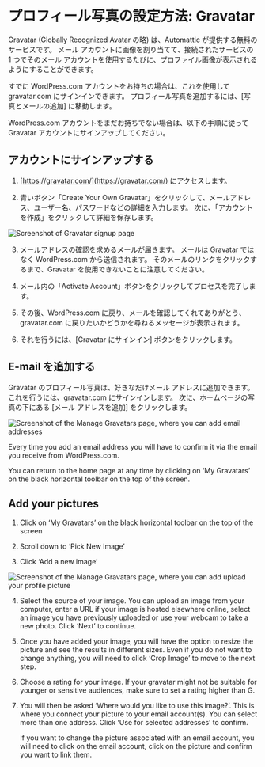 
# プロフィール写真の設定方法: Gravatar

Gravatar (Globally Recognized Avatar の略) は、Automattic が提供する無料のサービスです。 メール アカウントに画像を割り当てて、接続されたサービスの 1 つでそのメール アカウントを使用するたびに、プロファイル画像が表示されるようにすることができます。

すでに WordPress.com アカウントをお持ちの場合は、これを使用して gravatar.com にサインインできます。 プロフィール写真を追加するには、[写真とメールの追加] に移動します。

WordPress.com アカウントをまだお持ちでない場合は、以下の手順に従って Gravatar アカウントにサインアップしてください。

## アカウントにサインアップする

1.  [https://gravatar.com/](https://gravatar.com/) にアクセスします。
    
2.  青いボタン「Create Your Own Gravatar」をクリックして、メールアドレス、ユーザー名、パスワードなどの詳細を入力します。 次に、「アカウントを作成」をクリックして詳細を保存します。
    
![Screenshot of Gravatar signup page](https://github.com/WordPress/contributor-day-handbook/blob/master/images/Gravatar%20Sign%20Up%20-%20Create%20WPcom%20Account_EN.png)

3. メールアドレスの確認を求めるメールが届きます。 メールは Gravatar ではなく WordPress.com から送信されます。 そのメールのリンクをクリックするまで、Gravatar を使用できないことに注意してください。
    
4.  メール内の「Activate Account」ボタンをクリックしてプロセスを完了します。
    
5.  その後、WordPress.com に戻り、メールを確認してくれてありがとう、gravatar.com に戻りたいかどうかを尋ねるメッセージが表示されます。
    
6.  それを行うには、[Gravatar にサインイン] ボタンをクリックします。
    

## E-mail を追加する

Gravatar のプロフィール写真は、好きなだけメール アドレスに追加できます。 これを行うには、gravatar.com にサインインします。 次に、ホームページの写真の下にある [メール アドレスを追加] をクリックします。

![Screenshot of the Manage Gravatars page, where you can add email addresses](https://github.com/WordPress/contributor-day-handbook/blob/master/images/Gravatar%20-%20Add%20Email%20Address%20en.png)

Every time you add an email address you will have to confirm it via the email you receive from WordPress.com.

You can return to the home page at any time by clicking on ‘My Gravatars’ on the black horizontal toolbar on the top of the screen.


## Add your pictures

1.  Click on ‘My Gravatars’ on the black horizontal toolbar on the top of the screen
    
2.  Scroll down to ‘Pick New Image’
    
3.  Click ‘Add a new image’
    
![Screenshot of the Manage Gravatars page, where you can add upload your profile picture](https://github.com/WordPress/contributor-day-handbook/blob/master/images/Gravatar%20-%20Add%20New%20Image_en.png) 

4.  Select the source of your image. You can upload an image from your computer, enter a URL if your image is hosted elsewhere online, select an image you have previously uploaded or use your webcam to take a new photo. Click ‘Next’ to continue.
    
5.  Once you have added your image, you will have the option to resize the picture and see the results in different sizes. Even if you do not want to change anything, you will need to click ‘Crop Image’ to move to the next step.
    
6.  Choose a rating for your image. If your gravatar might not be suitable for younger or sensitive audiences, make sure to set a rating higher than G.
    
7.  You will then be asked ‘Where would you like to use this image?’. This is where you connect your picture to your email account(s). You can select more than one address. Click ‘Use for selected addresses’ to confirm.
   
    If you want to change the picture associated with an email account, you will need to click on the email account, click on the picture and confirm you want to link them.
